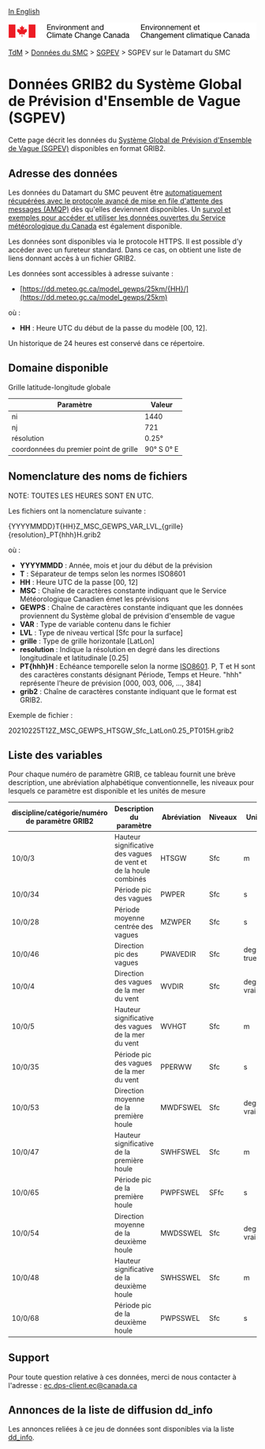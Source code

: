 [In English](readme_gewps-datamart_en.md)

![ECCC logo](../../img_eccc-logo.png)

[TdM](../../readme_fr.md) > [Données du SMC](../readme_fr.md) > [SGPEV](readme_gewps_fr.md) > SGPEV sur le Datamart du SMC

# Données GRIB2 du Système Global de Prévision d'Ensemble de Vague (SGPEV)

Cette page décrit les données du [Système Global de Prévision d'Ensemble de Vague (SGPEV)](readme_gewps_fr.md) disponibles en format GRIB2.

## Adresse des données

Les données du Datamart du SMC peuvent être [automatiquement récupérées avec le protocole avancé de mise en file d'attente des messages (AMQP)](../../msc-datamart/amqp_fr.md) dès qu'elles deviennent disponibles. Un [survol et exemples pour accéder et utiliser les données ouvertes du Service météorologique du Canada](../../usage/readme_fr.md) est également disponible.

Les données sont disponibles via le protocole HTTPS. Il est possible d’y accéder avec un fureteur standard. Dans ce cas, on obtient une liste de liens donnant accès à un fichier GRIB2.

Les données sont accessibles à adresse suivante :

* [https://dd.meteo.gc.ca/model_gewps/25km/{HH}/](https://dd.meteo.gc.ca/model_gewps/25km)

où :

* __HH__ : Heure UTC du début de la passe du modèle [00, 12].

Un historique de 24 heures est conservé dans ce répertoire.

## Domaine disponible

Grille latitude-longitude globale

| Paramètre | Valeur |
| ------ | ------ |
| ni | 1440 |
| nj | 721 |
| résolution | 0.25° |
| coordonnées du premier point de grille | 90° S  0° E |

## Nomenclature des noms de fichiers

NOTE: TOUTES LES HEURES SONT EN UTC.

Les fichiers ont la nomenclature suivante :

{YYYYMMDD}T{HH}Z_MSC_GEWPS_VAR_LVL_{grille}{resolution}_PT{hhh}H.grib2

où :

* __YYYYMMDD__ : Année, mois et jour du début de la prévision
* __T__ : Séparateur de temps selon les normes ISO8601
* __HH__ : Heure UTC de la passe [00, 12]
* __MSC__ : Chaîne de caractères constante indiquant que le Service Météorologique Canadien émet les prévisions
* __GEWPS__ : Chaîne de caractères constante indiquant que les données proviennent du Système global de prévision d'ensemble de vague
* __VAR__ : Type de variable contenu dans le fichier
* __LVL__ : Type de niveau vertical [Sfc pour la surface]
* __grille__ : Type de grille horizontale [LatLon]
* __resolution__ : Indique la résolution en degré dans les directions longitudinale et latitudinale [0.25]
* __PT{hhh}H__ : Echéance temporelle selon la norme [ISO8601](https://en.wikipedia.org/wiki/ISO_8601). P, T et H sont des caractères constants désignant Période, Temps et Heure. "hhh" représente l’heure de prévision [000, 003, 006, ..., 384]
* __grib2__ : Chaîne de caractères constante indiquant que le format est GRIB2.

Exemple de fichier :

20210225T12Z_MSC_GEWPS_HTSGW_Sfc_LatLon0.25_PT015H.grib2

## Liste des variables

Pour chaque numéro de paramètre GRIB, ce tableau fournit une brève description, une abréviation alphabétique conventionnelle, les niveaux pour lesquels ce paramètre est disponible et les unités de mesure

|discipline/catégorie/numéro de paramètre GRIB2 |	Description du paramètre            |	Abréviation 	         | Niveaux       |	Unités       |
|-----------------------------------------------|---------------------------------------|----------------------------|---------------|---------------|
|10/0/3 |	Hauteur significative des vagues de vent et de la houle combinés |	HTSGW |	Sfc |	m |
|10/0/34 |	Période pic des vagues |	PWPER |	Sfc |	s |
|10/0/28 |	Période moyenne centrée des vagues |	MZWPER |	Sfc |	s |
|10/0/46 |	Direction pic des vagues |	PWAVEDIR |	Sfc |	degrees true|
|10/0/4 |	Direction des vagues de la mer du vent |	WVDIR |	Sfc |	degré vrai |
|10/0/5 |	Hauteur significative des vagues de la mer du vent |	WVHGT |	Sfc |	m |
|10/0/35 |	Période pic des vagues de la mer du vent |	PPERWW |	Sfc |	s |
|10/0/53 |	Direction moyenne de la première houle |	MWDFSWEL |	Sfc |	degré vrai |
|10/0/47 |	Hauteur significative de la première houle |	SWHFSWEL |	Sfc |	m |
|10/0/65 |	Période pic de la première houle |	PWPFSWEL |	SFfc|	s |
|10/0/54 |	Direction moyenne de la deuxième houle |	MWDSSWEL |	Sfc |	degré vrai |
|10/0/48 |	Hauteur significative de la deuxième houle |	SWHSSWEL |	Sfc |	m |
|10/0/68 |	Période pic de la deuxième houle |	PWPSSWEL |	Sfc |	s |

## Support

Pour toute question relative à ces données, merci de nous contacter à l'adresse : [ec.dps-client.ec@canada.ca](mailto:ec.dps-client.ec@canada.ca)

## Annonces de la liste de diffusion dd_info

Les annonces reliées à ce jeu de données sont disponibles via la liste [dd_info](https://lists.ec.gc.ca/cgi-bin/mailman/listinfo/dd_info).


